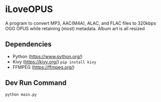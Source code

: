 # iLoveOPUS
A program to convert MP3, AAC(M4A), ALAC, and FLAC files to 320kbps OGG OPUS while retaining (most) metadata. Album art is all resized

## Dependencies
- Python (https://www.python.org/)
- Kivy (https://kivy.org/) ```pip install kivy```
- FFMPEG (https://ffmpeg.org/)

## Dev Run Command
```python main.py```